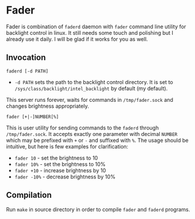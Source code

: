 # Fader

Fader is combination of `faderd` daemon with `fader` command line utility for backlight control in linux.
It still needs some touch and polishing but I already use it daily.
I will be glad if it works for you as well.

## Invocation

`faderd [-d PATH]`

* `-d PATH` sets the path to the backlight control directory. It is set to `/sys/class/backlight/intel_backlight` by default (my default).

This server runs forever, waits for commands in `/tmp/fader.sock` and changes brightness appropriately.

`fader [+|-]NUMBER[%]`

This is user utility for sending commands to the `faderd` through `/tmp/fader.sock`.
It accepts exactly one parameter with decimal `NUMBER` which may be prefixed with `+` or `-` and suffixed with `%`.
The usage should be intuitive, but here is few examples for clarification:

* `fader 10` - set the brightness to 10
* `fader 10%` - set the brightness to 10%
* `fader +10` - increase brightness by 10
* `fader -10%` - decrease brightness by 10%

## Compilation

Run `make` in source directory in order to compile `fader` and `faderd` programs.
